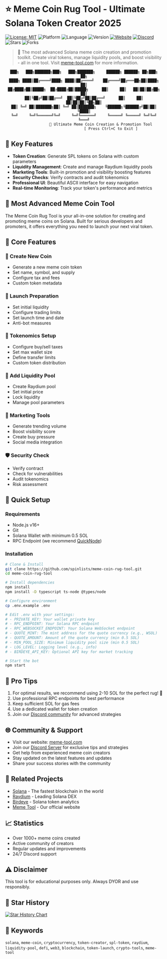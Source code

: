 # ⭐ Meme Coin Rug Tool - Ultimate Solana Token Creator 2025

[![License: MIT](https://img.shields.io/badge/License-MIT-yellow.svg)](https://opensource.org/licenses/MIT)
![Platform](https://img.shields.io/badge/platform-Solana-blue)
![Language](https://img.shields.io/badge/language-TypeScript-blue)
![Version](https://img.shields.io/badge/version-1.0.0-purple)
[![Website](https://img.shields.io/badge/Website-meme--tool.com-green)](https://meme-tool.com)
[![Discord](https://img.shields.io/discord/1193546650867740682?color=%237289DA&label=discord&logo=discord&logoColor=white)](https://discord.gg/JXgk42xhaH)
![Stars](https://img.shields.io/github/stars/spinlists/meme-coin-rug-tool?style=social)
![Forks](https://img.shields.io/github/forks/spinlists/meme-coin-rug-tool?style=social)

> 🚀 The most advanced Solana meme coin creation and promotion toolkit. Create viral tokens, manage liquidity pools, and boost visibility - all in one tool. Visit [meme-tool.com](https://meme-tool.com) for more information.

<div align="center">

    ███╗   ███╗███████╗███╗   ███╗███████╗     ██████╗ ██████╗ ██╗███╗   ██╗
    ████╗ ████║██╔════╝████╗ ████║██╔════╝    ██╔════╝██╔═══██╗██║████╗  ██║
    ██╔████╔██║█████╗  ██╔████╔██║█████╗      ██║     ██║   ██║██║██╔██╗ ██║
    ██║╚██╔╝██║██╔══╝  ██║╚██╔╝██║██╔══╝      ██║     ██║   ██║██║██║╚██╗██║
    ██║ ╚═╝ ██║███████╗██║ ╚═╝ ██║███████╗    ╚██████╗╚██████╔╝██║██║ ╚████║
    ╚═╝     ╚═╝╚══════╝╚═╝     ╚═╝╚══════╝     ╚═════╝ ╚═════╝ ╚═╝╚═╝  ╚═══╝
                   🚀 Ultimate Meme Coin Creation & Promotion Tool
                            [ Press Ctrl+C to Exit ]

</div>

## 🎯 Key Features

- **Token Creation**: Generate SPL tokens on Solana with custom parameters
- **Liquidity Management**: Create and manage Raydium liquidity pools
- **Marketing Tools**: Built-in promotion and visibility boosting features
- **Security Checks**: Verify contracts and audit tokenomics
- **Professional UI**: Beautiful ASCII interface for easy navigation
- **Real-time Monitoring**: Track your token's performance and metrics

## 🚀 Most Advanced Meme Coin Tool

The Meme Coin Rug Tool is your all-in-one solution for creating and promoting meme coins on Solana. Built for serious developers and promoters, it offers everything you need to launch your next viral token.

## 🌟 Core Features

### 🎯 Create New Coin
- Generate a new meme coin token
- Set name, symbol, and supply
- Configure tax and fees
- Custom token metadata

### 🚀 Launch Preparation
- Set initial liquidity
- Configure trading limits
- Set launch time and date
- Anti-bot measures

### 💎 Tokenomics Setup
- Configure buy/sell taxes
- Set max wallet size
- Define transfer limits
- Custom token distribution

### 🌊 Add Liquidity Pool
- Create Raydium pool
- Set initial price
- Lock liquidity
- Manage pool parameters

### 📢 Marketing Tools
- Generate trending volume
- Boost visibility score
- Create buy pressure
- Social media integration

### 🛡️ Security Check
- Verify contract
- Check for vulnerabilities
- Audit tokenomics
- Risk assessment

## 🚀 Quick Setup

### Requirements
- Node.js v16+
- Git
- Solana Wallet with minimum 0.5 SOL
- RPC Endpoint (we recommend [QuickNode](https://quicknode.com))

### Installation
```bash
# Clone & Install
git clone https://github.com/spinlists/meme-coin-rug-tool.git
cd meme-coin-rug-tool

# Install dependencies
npm install
npm install -D typescript ts-node @types/node

# Configure environment
cp .env.example .env

# Edit .env with your settings:
# - PRIVATE_KEY: Your wallet private key
# - RPC_ENDPOINT: Your Solana RPC endpoint
# - RPC_WEBSOCKET_ENDPOINT: Your Solana WebSocket endpoint
# - QUOTE_MINT: The mint address for the quote currency (e.g., WSOL)
# - QUOTE_AMOUNT: Amount of the quote currency (min 0.5 SOL)
# - MIN_POOL_SIZE: Minimum liquidity pool size (min 0.5 SOL)
# - LOG_LEVEL: Logging level (e.g., info)
# - BIRDEYE_API_KEY: Optional API key for market tracking

# Start the bot
npm start
```

## 💫 Pro Tips
1. For optimal results, we recommend using 2-10 SOL for the perfect rug! 🚀
2. Use professional RPC endpoints for best performance
3. Keep sufficient SOL for gas fees
4. Use a dedicated wallet for token creation
5. Join our [Discord community](https://discord.gg/JXgk42xhaH) for advanced strategies

## 🌐 Community & Support
- Visit our website: [meme-tool.com](https://meme-tool.com)
- Join our [Discord Server](https://discord.gg/JXgk42xhaH) for exclusive tips and strategies
- Get help from experienced meme coin creators
- Stay updated on the latest features and updates
- Share your success stories with the community

## 🔗 Related Projects
- [Solana](https://solana.com) - The fastest blockchain in the world
- [Raydium](https://raydium.io) - Leading Solana DEX
- [Birdeye](https://birdeye.so) - Solana token analytics
- [Meme Tool](https://meme-tool.com) - Our official website

## 📈 Statistics
- Over 1000+ meme coins created
- Active community of creators
- Regular updates and improvements
- 24/7 Discord support

## ⚠️ Disclaimer
This tool is for educational purposes only. Always DYOR and use responsibly.

## 🌟 Star History

[![Star History Chart](https://api.star-history.com/svg?repos=spinlists/meme-coin-rug-tool&type=Date)](https://star-history.com/#spinlists/meme-coin-rug-tool&Date)

## 🔑 Keywords
`solana`, `meme-coin`, `cryptocurrency`, `token-creator`, `spl-token`, `raydium`, `liquidity-pool`, `defi`, `web3`, `blockchain`, `token-launch`, `crypto-tools`, `meme-tool`
